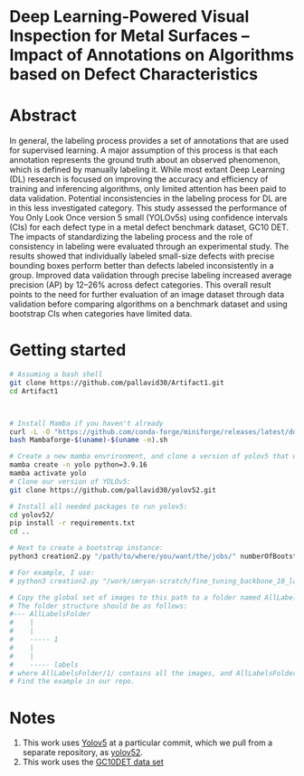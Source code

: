 # Deep Learning-Powered Visual Inspection for Metal Surfaces – Impact of Annotations on Algorithms based on Defect Characteristics

# Abstract

In general, the labeling process provides a set of annotations that are used for supervised learning. A major assumption of this process is that each annotation represents the ground truth about an observed phenomenon, which is defined by manually labeling it. While most extant Deep Learning (DL) research is focused on improving the accuracy and efficiency of training and inferencing algorithms, only limited attention has been paid to data validation. Potential inconsistencies in the labeling process for DL are in this less investigated category. This study assessed the performance of You Only Look Once version 5 small (YOLOv5s) using confidence intervals (CIs) for each defect type in a metal defect benchmark dataset, GC10 DET. The impacts of standardizing the labeling process and the role of consistency in labeling were evaluated through an experimental study. The results showed that individually labeled small-size defects with precise bounding boxes perform better than defects labeled inconsistently in a group. Improved data validation through precise labeling increased average precision (AP) by 12–26% across defect categories. This overall result points to the need for further evaluation of an image dataset through data validation before comparing algorithms on a benchmark dataset and using bootstrap CIs when categories have limited data. 

# Getting started

```bash
# Assuming a bash shell 
git clone https://github.com/pallavid30/Artifact1.git
cd Artifact1



# Install Mamba if you haven't already
curl -L -O "https://github.com/conda-forge/miniforge/releases/latest/download/Mambaforge-$(uname)-$(uname -m).sh"
bash Mambaforge-$(uname)-$(uname -m).sh

# Create a new mamba envrironment, and clone a version of yolov5 that we use throughout:
mamba create -n yolo python=3.9.16
mamba activate yolo
# Clone our version of YOLOv5:
git clone https://github.com/pallavid30/yolov52.git

# Install all needed packages to run yolov5:
cd yolov52/
pip install -r requirements.txt
cd ..

# Next to create a bootstrap instance:
python3 creation2.py "/path/to/where/you/want/the/jobs/" numberOfBootstrapInstances

# For example, I use:
# python3 creation2.py "/work/smryan-scratch/fine_tuning_backbone_10_layers/" 500

# Copy the global set of images to this path to a folder named AllLabelsFolder.
# The folder structure should be as follows:
#--- AllLabelsFolder
#    |
#    |
#    ----- 1
#    |
#    |
#    ----- labels
# where AllLabelsFolder/1/ contains all the images, and AllLabelsFolder/labels/ contains the labels
# Find the example in our repo.

```

# Notes
1. This work uses [Yolov5](https://github.com/ultralytics/yolov5) at a particular commit, which we pull from a separate repository, as [yolov52](https://github.com/pallavid30/yolov52).
2. This work uses the [GC10DET data set](https://www.kaggle.com/datasets/alex000kim/gc10det)
